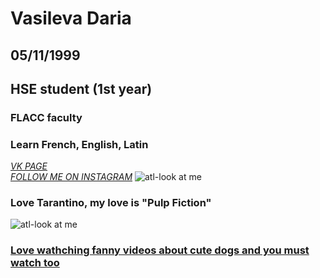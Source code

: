 # Vasileva Daria
## 05/11/1999
## HSE student (1st year)
### FLACC faculty
### Learn French, English, Latin 
*[VK PAGE](https://m.vk.com/dashylick)*  
*[FOLLOW ME ON INSTAGRAM](https://www.instagram.com/daria_artemovna/)*
![atl-look at me](https://pp.userapi.com/c824601/v824601987/1801b/jQOIPtzilu0.jpg)
### Love Tarantino, my love is "Pulp Fiction"
![atl-look at me](https://upload.wikimedia.org/wikipedia/en/3/3b/Pulp_Fiction_%281994%29_poster.jpg)
### [Love wathching fanny videos about cute dogs and you must watch too](https://www.instagram.com/lnsta_dogs)
